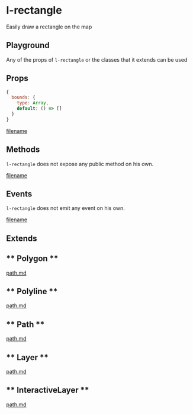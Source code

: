 # l-rectangle

Easily draw a rectangle on the map

## Playground
Any of the props of `l-rectangle` or the classes that it extends can be used

<vuep template="#rectangle-example"></vuep>

<script v-pre type="text/x-template" id="rectangle-example">

<template>
  <l-map style="height: 100%; width: 100%" :zoom="zoom" :center="center">
    <l-tile-layer :url="url"></l-tile-layer>
       <l-rectangle
        :bounds="rectangle.bounds"
        :l-style="rectangle.style">
        </l-rectangle>
  </l-map>
</template>

<script>

Vue.component('l-map', Vue2Leaflet.LMap)
Vue.component('l-tile-layer', Vue2Leaflet.LTileLayer)
Vue.component('l-rectangle', Vue2Leaflet.LRectangle)

export default {
  data () {
    return {
      url: 'http://{s}.tile.osm.org/{z}/{x}/{y}.png',
      zoom: 8,
      center: [47.413220, -1.319482],
      markerLatLng: [47.313220, -1.319482],
      rectangle: {
        bounds: [[47.341456, -1.397133], [47.303901, -1.243813]],
        style: { color: 'green', weight: 5 }
      }
    };
  }
}
</script>
</script>

## Props

```js
{
  bounds: {
    type: Array,
    default: () => []
  }
}
```

[filename](../props-notice.md ':include')

## Methods

`l-rectangle` does not expose any public method on his own.

[filename](../methods-notice.md ':include')

## Events

`l-rectangle` does not emit any event on his own.

[filename](../events-notice.md ':include')

## Extends

<!-- tabs:start -->

## ** Polygon **

[path.md](../../mixins/polygon.md ':include')

## ** Polyline **

[path.md](../../mixins/polyline.md ':include')

## ** Path **

[path.md](../../mixins/path.md ':include')

## ** Layer **

[path.md](../../mixins/layer.md ':include')

## ** InteractiveLayer **

[path.md](../../mixins/interactive-layer.md ':include')

<!-- tabs:end -->
